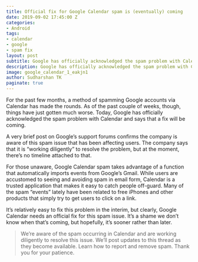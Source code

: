 ```yaml
---
title: Official fix for Google Calendar spam is (eventually) coming
date: 2019-09-02 17:45:00 Z
categories:
- Android
tags:
- calendar
- google
- spam fix
layout: post
subtitle: Google has officially acknowledged the spam problem with Calendar.
description: Google has officially acknowledged the spam problem with Calendar.
image: google_calendar_1_eakjn1
author: Sudharshan TK
paginate: true
---
```


For the past few months, a method of spamming Google accounts via Calendar has made the rounds. As of the past couple of weeks, though, things have just gotten much worse. Today, Google has officially acknowledged the spam problem with Calendar and says that a fix will be coming.

A very brief post on Google’s support forums confirms the company is aware of this spam issue that has been affecting users. The company says that it is “working diligently” to resolve the problem, but at the moment, there’s no timeline attached to that.

For those unaware, Google Calendar spam takes advantage of a function that automatically imports events from Google’s Gmail. While users are accustomed to seeing and avoiding spam in email form, Calendar is a trusted application that makes it easy to catch people off-guard. Many of the spam “events” lately have been related to free iPhones and other products that simply try to get users to click on a link.

It’s relatively easy to fix this problem in the interim, but clearly, Google Calendar needs an official fix for this spam issue. It’s a shame we don’t know when that’s coming, but hopefully, it’s sooner rather than later.

> We’re aware of the spam occurring in Calendar and are working diligently to resolve this issue. We’ll post updates to this thread as they become available. Learn how to report and remove spam. Thank you for your patience.
